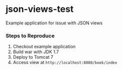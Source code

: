 # json-views-test
Example application for issue with JSON views

### Steps to Reproduce

1. Checkout example application
2. Build war with JDK 1.7
3. Deploy to Tomcat 7
4. Access view at `http://localhost:8080/book/index`
